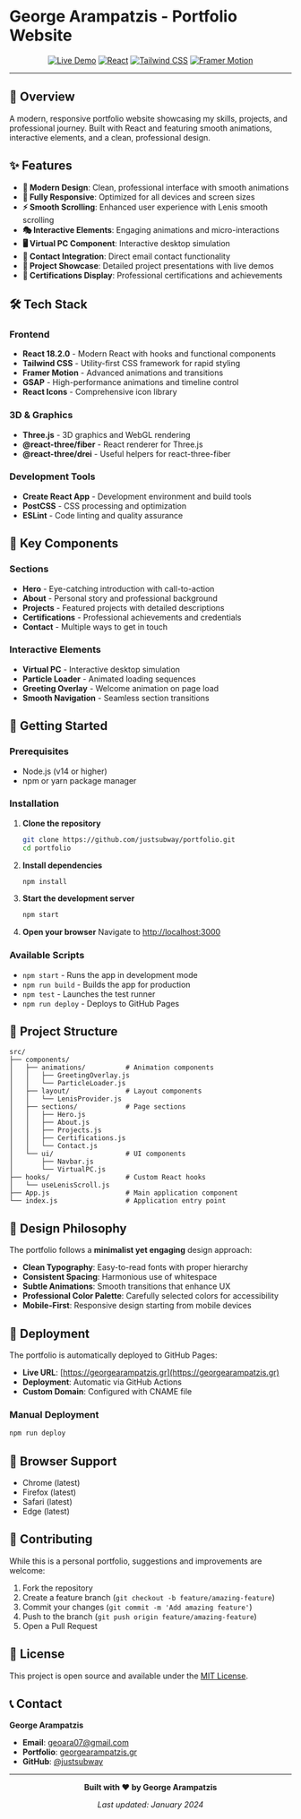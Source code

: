 # George Arampatzis - Portfolio Website

<div align="center">

[![Live Demo](https://img.shields.io/badge/Live%20Demo-georgearampatzis.gr-00B8D9?style=for-the-badge&logo=vercel&logoColor=white)](https://georgearampatzis.gr)
[![React](https://img.shields.io/badge/React-18.2.0-61DAFB?style=for-the-badge&logo=react&logoColor=black)](https://reactjs.org/)
[![Tailwind CSS](https://img.shields.io/badge/Tailwind_CSS-3.4.17-38B2AC?style=for-the-badge&logo=tailwind-css&logoColor=white)](https://tailwindcss.com/)
[![Framer Motion](https://img.shields.io/badge/Framer_Motion-12.18.1-0055FF?style=for-the-badge&logo=framer&logoColor=white)](https://www.framer.com/motion/)

</div>

---

## 🚀 Overview

A modern, responsive portfolio website showcasing my skills, projects, and professional journey. Built with React and featuring smooth animations, interactive elements, and a clean, professional design.

## ✨ Features

- **🎨 Modern Design**: Clean, professional interface with smooth animations
- **📱 Fully Responsive**: Optimized for all devices and screen sizes
- **⚡ Smooth Scrolling**: Enhanced user experience with Lenis smooth scrolling
- **🎭 Interactive Elements**: Engaging animations and micro-interactions
- **🖥️ Virtual PC Component**: Interactive desktop simulation
- **📧 Contact Integration**: Direct email contact functionality
- **🎯 Project Showcase**: Detailed project presentations with live demos
- **📜 Certifications Display**: Professional certifications and achievements

## 🛠️ Tech Stack

### **Frontend**
- **React 18.2.0** - Modern React with hooks and functional components
- **Tailwind CSS** - Utility-first CSS framework for rapid styling
- **Framer Motion** - Advanced animations and transitions
- **GSAP** - High-performance animations and timeline control
- **React Icons** - Comprehensive icon library

### **3D & Graphics**
- **Three.js** - 3D graphics and WebGL rendering
- **@react-three/fiber** - React renderer for Three.js
- **@react-three/drei** - Useful helpers for react-three-fiber

### **Development Tools**
- **Create React App** - Development environment and build tools
- **PostCSS** - CSS processing and optimization
- **ESLint** - Code linting and quality assurance

## 🎯 Key Components

### **Sections**
- **Hero** - Eye-catching introduction with call-to-action
- **About** - Personal story and professional background
- **Projects** - Featured projects with detailed descriptions
- **Certifications** - Professional achievements and credentials
- **Contact** - Multiple ways to get in touch

### **Interactive Elements**
- **Virtual PC** - Interactive desktop simulation
- **Particle Loader** - Animated loading sequences
- **Greeting Overlay** - Welcome animation on page load
- **Smooth Navigation** - Seamless section transitions

## 🚀 Getting Started

### **Prerequisites**
- Node.js (v14 or higher)
- npm or yarn package manager

### **Installation**

1. **Clone the repository**
   ```bash
   git clone https://github.com/justsubway/portfolio.git
   cd portfolio
   ```

2. **Install dependencies**
   ```bash
   npm install
   ```

3. **Start the development server**
   ```bash
   npm start
   ```

4. **Open your browser**
   Navigate to [http://localhost:3000](http://localhost:3000)

### **Available Scripts**

- `npm start` - Runs the app in development mode
- `npm run build` - Builds the app for production
- `npm test` - Launches the test runner
- `npm run deploy` - Deploys to GitHub Pages

## 📁 Project Structure

```
src/
├── components/
│   ├── animations/          # Animation components
│   │   ├── GreetingOverlay.js
│   │   └── ParticleLoader.js
│   ├── layout/              # Layout components
│   │   └── LenisProvider.js
│   ├── sections/            # Page sections
│   │   ├── Hero.js
│   │   ├── About.js
│   │   ├── Projects.js
│   │   ├── Certifications.js
│   │   └── Contact.js
│   └── ui/                  # UI components
│       ├── Navbar.js
│       └── VirtualPC.js
├── hooks/                   # Custom React hooks
│   └── useLenisScroll.js
├── App.js                   # Main application component
└── index.js                 # Application entry point
```

## 🎨 Design Philosophy

The portfolio follows a **minimalist yet engaging** design approach:

- **Clean Typography**: Easy-to-read fonts with proper hierarchy
- **Consistent Spacing**: Harmonious use of whitespace
- **Subtle Animations**: Smooth transitions that enhance UX
- **Professional Color Palette**: Carefully selected colors for accessibility
- **Mobile-First**: Responsive design starting from mobile devices

## 🚀 Deployment

The portfolio is automatically deployed to GitHub Pages:

- **Live URL**: [https://georgearampatzis.gr](https://georgearampatzis.gr)
- **Deployment**: Automatic via GitHub Actions
- **Custom Domain**: Configured with CNAME file

### **Manual Deployment**
```bash
npm run deploy
```

## 📱 Browser Support

- Chrome (latest)
- Firefox (latest)
- Safari (latest)
- Edge (latest)

## 🤝 Contributing

While this is a personal portfolio, suggestions and improvements are welcome:

1. Fork the repository
2. Create a feature branch (`git checkout -b feature/amazing-feature`)
3. Commit your changes (`git commit -m 'Add amazing feature'`)
4. Push to the branch (`git push origin feature/amazing-feature`)
5. Open a Pull Request

## 📄 License

This project is open source and available under the [MIT License](LICENSE).

## 📞 Contact

**George Arampatzis**
- **Email**: [geoara07@gmail.com](mailto:geoara07@gmail.com)
- **Portfolio**: [georgearampatzis.gr](https://georgearampatzis.gr)
- **GitHub**: [@justsubway](https://github.com/justsubway)

---

<div align="center">

**Built with ❤️ by George Arampatzis**

*Last updated: January 2024*

</div>